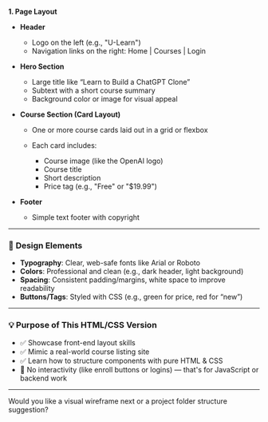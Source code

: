 **1. Page Layout**

* **Header**

  * Logo on the left (e.g., "U-Learn")
  * Navigation links on the right: Home | Courses | Login

* **Hero Section**

  * Large title like “Learn to Build a ChatGPT Clone”
  * Subtext with a short course summary
  * Background color or image for visual appeal

* **Course Section (Card Layout)**

  * One or more course cards laid out in a grid or flexbox
  * Each card includes:

    * Course image (like the OpenAI logo)
    * Course title
    * Short description
    * Price tag (e.g., "Free" or "\$19.99")

* **Footer**

  * Simple text footer with copyright

---

### 🎨 **Design Elements**

* **Typography**: Clear, web-safe fonts like Arial or Roboto
* **Colors**: Professional and clean (e.g., dark header, light background)
* **Spacing**: Consistent padding/margins, white space to improve readability
* **Buttons/Tags**: Styled with CSS (e.g., green for price, red for “new”)

---

### 💡 **Purpose of This HTML/CSS Version**

* ✅ Showcase front-end layout skills
* ✅ Mimic a real-world course listing site
* ✅ Learn how to structure components with pure HTML & CSS
* 🚫 No interactivity (like enroll buttons or logins) — that's for JavaScript or backend work

---

Would you like a visual wireframe next or a project folder structure suggestion?
